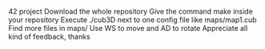 42 project
Download the whole repository
Give the command make inside your repository
Execute ./cub3D next to one config file like maps/map1.cub
Find more files in maps/
Use WS to move and AD to rotate
Appreciate all kind of feedback, thanks
